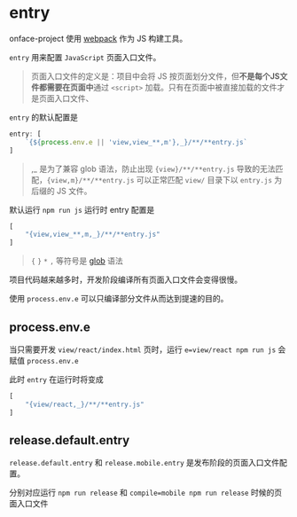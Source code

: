 # entry

onface-project 使用 [webpack](http://webpack.js.org/) 作为 JS 构建工具。

`entry` 用来配置 `JavaScript` 页面入口文件。

> 页面入口文件的定义是：项目中会将 JS 按页面划分文件，但**不是每个JS文件都需要在页面中**通过 `<script>` 加载。只有在页面中被直接加载的文件才是页面入口文件、

`entry` 的默认配置是

```js
entry: [
    `{${process.env.e || 'view,view_**,m'},_}/**/**entry.js`
]
```

> ,_ 是为了兼容 glob 语法，防止出现 `{view}/**/**entry.js` 导致的无法匹配，`{view,m}/**/**entry.js` 可以正常匹配 `view/` 目录下以 `entry.js` 为后缀的 JS 文件。

默认运行 `npm run js` 运行时 entry 配置是

```js
[
    "{view,view_**,m,_}/**/**entry.js"
]
```


> `{` `}` `*` `,` 等符号是 [glob](http://fis.baidu.com/fis3/docs/api/config-glob.html) 语法

项目代码越来越多时，开发阶段编译所有页面入口文件会变得很慢。

使用 `process.env.e` 可以只编译部分文件从而达到提速的目的。

## process.env.e

当只需要开发 `view/react/index.html` 页时，运行 `e=view/react npm run js` 会赋值 `process.env.e`

此时 `entry` 在运行时将变成

```js
[
    "{view/react,_}/**/**entry.js"
]
```

## release.default.entry

`release.default.entry` 和 `release.mobile.entry` 是发布阶段的页面入口文件配置。

分别对应运行  `npm run release` 和 `compile=mobile npm run release` 时候的页面入口文件
